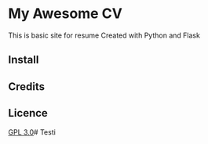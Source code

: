 # My Awesome CV

This is basic site for resume
Created with Python and Flask

## Install

## Credits

## Licence

[GPL 3.0](https://choosealicense.com/licenses/gpl-3.0/)#   T e s t i  
 